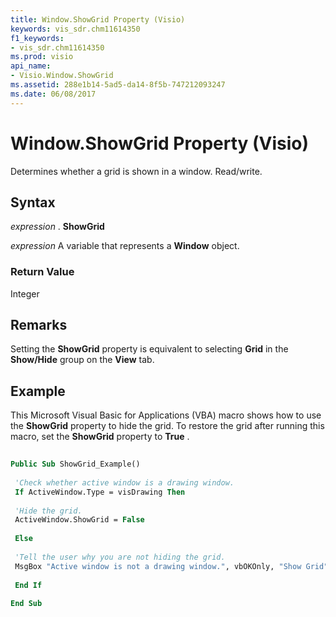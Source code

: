 ```yaml
---
title: Window.ShowGrid Property (Visio)
keywords: vis_sdr.chm11614350
f1_keywords:
- vis_sdr.chm11614350
ms.prod: visio
api_name:
- Visio.Window.ShowGrid
ms.assetid: 288e1b14-5ad5-da14-8f5b-747212093247
ms.date: 06/08/2017
---
```



# Window.ShowGrid Property (Visio)

Determines whether a grid is shown in a window. Read/write.


## Syntax

 _expression_ . **ShowGrid**

 _expression_ A variable that represents a **Window** object.


### Return Value

Integer


## Remarks

Setting the **ShowGrid** property is equivalent to selecting **Grid** in the **Show/Hide** group on the **View** tab.


## Example

This Microsoft Visual Basic for Applications (VBA) macro shows how to use the **ShowGrid** property to hide the grid. To restore the grid after running this macro, set the **ShowGrid** property to **True** .


```vb
 
Public Sub ShowGrid_Example() 
 
 'Check whether active window is a drawing window. 
 If ActiveWindow.Type = visDrawing Then 
 
 'Hide the grid. 
 ActiveWindow.ShowGrid = False 
 
 Else 
 
 'Tell the user why you are not hiding the grid. 
 MsgBox "Active window is not a drawing window.", vbOKOnly, "Show Grid" 
 
 End If 
 
End Sub
```


